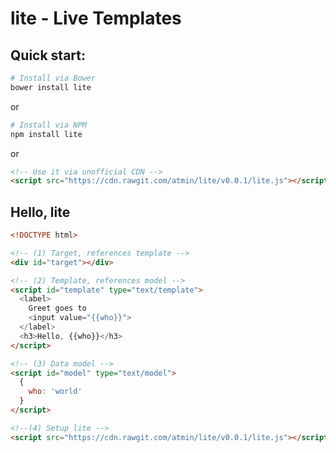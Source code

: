 # lite - Live Templates


## Quick start:

```bash
# Install via Bower
bower install lite
```

or

```bash
# Install via NPM
npm install lite
```

or

```html
<!-- Use it via unofficial CDN -->
<script src="https://cdn.rawgit.com/atmin/lite/v0.0.1/lite.js"></script>
```

## Hello, lite

```html
<!DOCTYPE html>

<!-- (1) Target, references template -->
<div id="target"></div>

<!-- (2) Template, references model -->
<script id="template" type="text/template">
  <label>
    Greet goes to
    <input value="{{who}}">
  </label>
  <h3>Hello, {{who}}</h3>
</script>

<!-- (3) Data model -->
<script id="model" type="text/model">
  {
    who: 'world'
  }
</script>

<!--(4) Setup lite -->
<script src="https://cdn.rawgit.com/atmin/lite/v0.0.1/lite.js"></script>
```
